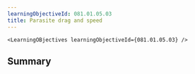 ```yaml
---
learningObjectiveId: 081.01.05.03
title: Parasite drag and speed
---
```


```tsx eval
<LearningOBjectives learningObjectiveId={081.01.05.03} />
```

## Summary

